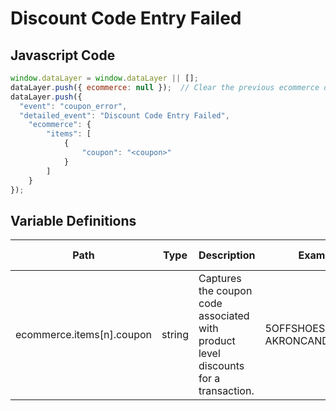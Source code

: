 # Discount Code Entry Failed

### 

## Javascript Code
```js
window.dataLayer = window.dataLayer || [];
dataLayer.push({ ecommerce: null });  // Clear the previous ecommerce object.
dataLayer.push({
  "event": "coupon_error",
  "detailed_event": "Discount Code Entry Failed",
    "ecommerce": {
        "items": [
            {
                "coupon": "<coupon>"
            }
        ]
    }
});
```

## Variable Definitions

|Path|Type|Description|Example|Pattern|Min Length|Max Length|Minimum|Maximum|Multiple Of|
| --- | --- | --- | --- | --- | --- | --- | --- | --- | --- |
|ecommerce.items[n].coupon|string|Captures the coupon code associated with product level discounts for a transaction. |5OFFSHOES, AKRONCANDLES2019|||||||





